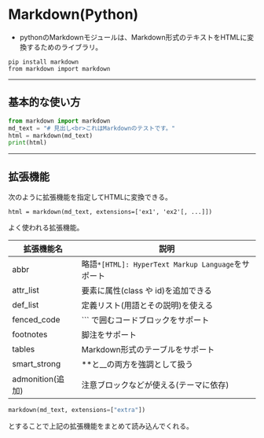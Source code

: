 <div data-title="Markdown(python)"></div>
<a id="top" data-name="TOP"></a>

# Markdown(Python)

- pythonのMarkdownモジュールは、Markdown形式のテキストをHTMLに変換するためのライブラリ。

```
pip install markdown
from markdown import markdown
```

---

## 基本的な使い方

```python
from markdown import markdown
md_text = "# 見出し<br>これはMarkdownのテストです。"
html = markdown(md_text)
print(html)
```

---

## 拡張機能

次のように拡張機能を指定してHTMLに変換できる。

```
html = markdown(md_text, extensions=['ex1', 'ex2'[, ...]])
```

よく使われる拡張機能。

| 拡張機能名       | 説明                                               |
| ---------------- | -------------------------------------------------- |
| abbr             | 略語`*[HTML]: HyperText Markup Language`をサポート |
| attr_list        | 要素に属性(class や id)を追加できる                |
| def_list         | 定義リスト(用語とその説明)を使える                 |
| fenced_code      | ``` で囲むコードブロックをサポート                 |
| footnotes        | 脚注をサポート                                     |
| tables           | Markdown形式のテーブルをサポート                   |
| smart_strong     | **と__の両方を強調として扱う                       |
| admonition(追加) | 注意ブロックなどが使える(テーマに依存)             |

```python
markdown(md_text, extensions=["extra"])
```
とすることで上記の拡張機能をまとめて読み込んでくれる。